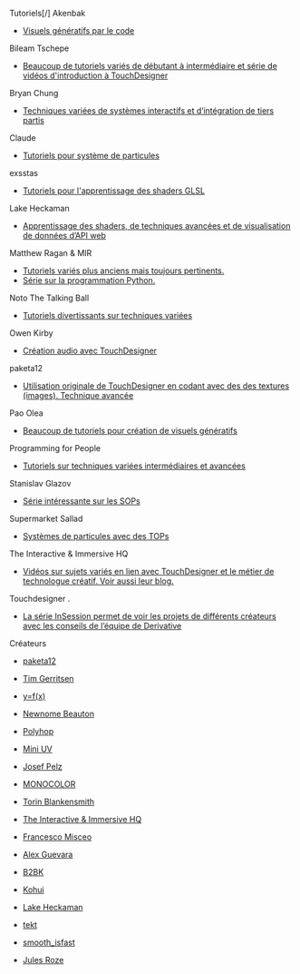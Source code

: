 Tutoriels[/]
Akenbak

- [Visuels génératifs par le code](https://alltd.org/uploader/akenbak/)

Bileam Tschepe

- [Beaucoup de tutoriels variés de débutant à intermédiaire et série de vidéos d'introduction à TouchDesigner](https://alltd.org/uploader/bileamtschepe/)

Bryan Chung

- [Techniques variées de systèmes interactifs et d’intégration de tiers partis](https://alltd.org/uploader/bryanchung/?view=videos)

Claude

- [Tutoriels pour système de particules](https://alltd.org/uploader/claude/)

exsstas

- [Tutoriels pour l'apprentissage des shaders GLSL](https://alltd.org/uploader/exsstas/)

Lake Heckaman

- [Apprentissage des shaders, de techniques avancées et de visualisation de données d’API web](https://alltd.org/uploader/lakeheckaman/)

Matthew Ragan & MIR
 
- [Tutoriels variés plus anciens mais toujours pertinents.](https://alltd.org/uploader/matthewragan/)
- [Série sur la programmation Python.](https://alltd.org/uploader/mir/)

Noto The Talking Ball

- [Tutoriels divertissants sur techniques variées](https://alltd.org/uploader/notothetalkingball/)

Owen Kirby

- [Création audio avec TouchDesigner](https://alltd.org/uploader/owenkirby/)

paketa12

- [Utilisation originale de TouchDesigner en codant avec des des textures (images). Technique avancée](https://alltd.org/uploader/paketa12/)

Pao Olea

- [Beaucoup de tutoriels pour création de visuels génératifs](https://alltd.org/uploader/paoolea/)

Programming for People

- [Tutoriels sur techniques variées intermédiaires et avancées](https://alltd.org/uploader/programmingforpeople/)

Stanislav Glazov

- [Série intéressante sur les SOPs](https://alltd.org/uploader/stanislavglazov/)

Supermarket Sallad

- [Systèmes de particules avec des TOPs](https://alltd.org/uploader/supermarketsallad/)

The Interactive & Immersive HQ

- [Vidéos sur sujets variés en lien avec TouchDesigner et le métier de technologue créatif. Voir aussi leur blog.](https://alltd.org/uploader/theinteractiveimmersivehq/)

Touchdesigner
.
- [La série InSession permet de voir les projets de différents créateurs avec les conseils de l’équipe de Derivative](https://alltd.org/uploader/touchdesigner/)

Créateurs
- [paketa12](https://www.instagram.com/paketa12/)

- [Tim Gerritsen](https://www.instagram.com/tim__gerritsen/)

- [y=f(x)](https://www.instagram.com/_yfxlab/)

- [Newnome Beauton](https://www.instagram.com/newnome_beauton/)

- [Polyhop](https://www.instagram.com/polyhop/)

- [Mini UV](https://www.instagram.com/_mini_uv/)

- [Josef Pelz](https://www.instagram.com/josefpelz/)

- [MONOCOLOR](https://www.instagram.com/mnclr/)

- [Torin Blankensmith](https://www.instagram.com/blankensmithing/)

- [The Interactive & Immersive HQ](https://www.instagram.com/interactiveimmersivehq/)

- [Francesco Misceo](https://www.instagram.com/miscsoul/)

- [Alex Guevara](https://www.instagram.com/alex.g.u.e.v.a.r.a/)

- [B2BK](https://www.instagram.com/b2bk.fr/)

- [Kohui](https://www.instagram.com/ko_hui_/)

- [Lake Heckaman](https://www.instagram.com/lake_heckaman/)

- [tekt](https://www.instagram.com/t3kt/)

- [smooth_isfast](https://www.instagram.com/smooth_isfast/)

- [Jules Roze](https://www.instagram.com/rezozero_/)
